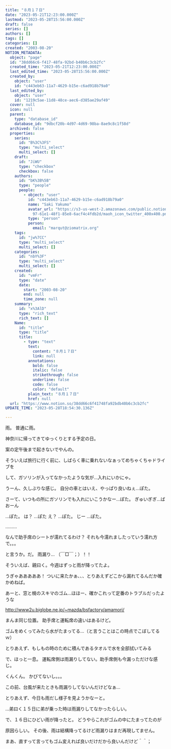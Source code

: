 ```yaml
---
title: "８月１７日"
date: "2023-05-21T12:23:00.000Z"
lastmod: "2023-05-28T15:56:00.000Z"
draft: false
series: []
authors: []
tags: []
categories: []
created: "2003-08-20"
NOTION_METADATA:
  object: "page"
  id: "38dd66c6-f417-48fa-92bd-b40b6c3cb2fc"
  created_time: "2023-05-21T12:23:00.000Z"
  last_edited_time: "2023-05-28T15:56:00.000Z"
  created_by:
    object: "user"
    id: "c443eb63-11a7-4629-b15e-c6ad918b79a0"
  last_edited_by:
    object: "user"
    id: "1219c5ae-11d8-48ce-aec6-d385ae29af49"
  cover: null
  icon: null
  parent:
    type: "database_id"
    database_id: "9dbcf20b-4d97-4d69-98ba-8ae9c8c1f58d"
  archived: false
  properties:
    series:
      id: "B%3C%3FS"
      type: "multi_select"
      multi_select: []
    draft:
      id: "JiWU"
      type: "checkbox"
      checkbox: false
    authors:
      id: "bK%3B%5B"
      type: "people"
      people:
        - object: "user"
          id: "c443eb63-11a7-4629-b15e-c6ad918b79a0"
          name: "Saki Yakumo"
          avatar_url: "https://s3-us-west-2.amazonaws.com/public.notion-static.com/3ad1c4\
            97-61e1-48f1-85e8-6acf4c4fdb2d/maoh_icon_twitter_400x400.png"
          type: "person"
          person:
            email: "marqut@ziomatrix.org"
    tags:
      id: "jw%7CC"
      type: "multi_select"
      multi_select: []
    categories:
      id: "nbY%3F"
      type: "multi_select"
      multi_select: []
    created:
      id: "vmFr"
      type: "date"
      date:
        start: "2003-08-20"
        end: null
        time_zone: null
    summary:
      id: "x%3AlD"
      type: "rich_text"
      rich_text: []
    Name:
      id: "title"
      type: "title"
      title:
        - type: "text"
          text:
            content: "８月１７日"
            link: null
          annotations:
            bold: false
            italic: false
            strikethrough: false
            underline: false
            code: false
            color: "default"
          plain_text: "８月１７日"
          href: null
  url: "https://www.notion.so/38dd66c6f41748fa92bdb40b6c3cb2fc"
UPDATE_TIME: "2023-05-28T18:54:30.136Z"

---
```

<link rel="stylesheet" href="https://cdn.jsdelivr.net/npm/katex@0.16.2/dist/katex.min.css" integrity="sha384-bYdxxUwYipFNohQlHt0bjN/LCpueqWz13HufFEV1SUatKs1cm4L6fFgCi1jT643X" crossorigin="anonymous">


雨。 普通に雨。


神奈川に帰ってきてゆっくりとする予定の日。


案の定午後まで起きないでやんの。


そういえば旅行に行く前に、しばらく車に乗れないなぁってめちゃくちゃドライブを


して、ガソリンが入ってなかったような気が…入れにいかにゃ。


うーん、久しぶりな感じ。 自分の車とはいえ、やっぱり良いねぇ…ぽた。


さーて、いつもの所にガソリンでも入れにいこうかなー…ぽた。 ぎゅいぎぎ…ばおーん


…ぽた。 は？ …ぽた え？ …ぽた。 じー …ぽた。


………


なんで助手席のシートが濡れてるわけ？ それも今濡れましたっていう濡れ方で。。。


と言うか。だ。 雨漏り… （￣□￣；）！！


そういえば、親曰く。今週はずっと雨が降ってたよ。


うぎゃあああああ！ ついに来たかぁ、、、とりあえずどこから漏れてるんだか確かめねば。


あーと、窓と幌のスキマのゴム…ほほー、確かこれって定番のトラブルだったような


http://www2u.biglobe.ne.jp/~mazda/bsfactory/amamori/


まんま同じ位置。 助手席と運転席の違いはあるけど。


ゴムをめくってみたら水がたまってる…（と言うことはこの時点でこぼしてるｗ）


とりあえず、もしもの時のために積んであるタオルで水を全部拭いてみる


で、ほっと一息。 運転席側は雨漏りしてない。助手席側も今漏っただけな感じ。


くんくん。 かびてないし。。。


この前、台風が来たときも雨漏りしてないんだけどなぁ…


とりあえず、今日も雨だし様子を見ようかなーと。


…弟曰く１５日に弟が乗った時は雨漏りしてなかったらしい。


で、１６日にひどい雨が降ったと。 どうやらこれがゴムの中にたまってたのが


原因らしい。 その後、雨は結構降ってるけど雨漏りはまだ再現してません。


まあ、直すって言ってもゴム変えれば良いだけだから良いんだけど＾＾；

